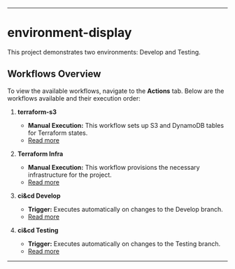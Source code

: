 
---

# environment-display

This project demonstrates two environments: Develop and Testing.

## Workflows Overview

To view the available workflows, navigate to the **Actions** tab. Below are the workflows available and their execution order:

1. **terraform-s3**
   - **Manual Execution:** This workflow sets up S3 and DynamoDB tables for Terraform states.
   - [Read more](docs/Terraform_S3_Workflow.md)

2. **Terraform Infra**
   - **Manual Execution:** This workflow provisions the necessary infrastructure for the project.
   - [Read more](docs/terraform_infra_Workflow.md)

3. **ci&cd Develop**
   - **Trigger:** Executes automatically on changes to the Develop branch.
   - [Read more](docs/CI&CD_Develop.md)

4. **ci&cd Testing**
   - **Trigger:** Executes automatically on changes to the Testing branch.
   - [Read more](docs/CI&CD_Testing.md)

---
